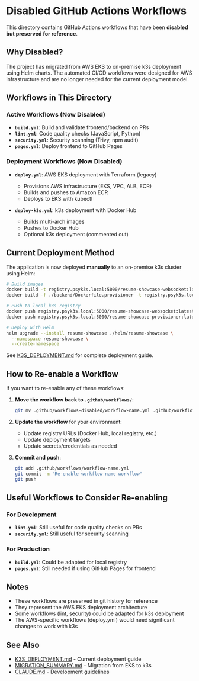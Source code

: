 # Disabled GitHub Actions Workflows

This directory contains GitHub Actions workflows that have been **disabled but preserved for reference**.

## Why Disabled?

The project has migrated from AWS EKS to on-premise k3s deployment using Helm charts. The automated CI/CD workflows were designed for AWS infrastructure and are no longer needed for the current deployment model.

## Workflows in This Directory

### Active Workflows (Now Disabled)

- **`build.yml`**: Build and validate frontend/backend on PRs
- **`lint.yml`**: Code quality checks (JavaScript, Python)
- **`security.yml`**: Security scanning (Trivy, npm audit)
- **`pages.yml`**: Deploy frontend to GitHub Pages

### Deployment Workflows (Now Disabled)

- **`deploy.yml`**: AWS EKS deployment with Terraform (legacy)
  - Provisions AWS infrastructure (EKS, VPC, ALB, ECR)
  - Builds and pushes to Amazon ECR
  - Deploys to EKS with kubectl

- **`deploy-k3s.yml`**: k3s deployment with Docker Hub
  - Builds multi-arch images
  - Pushes to Docker Hub
  - Optional k3s deployment (commented out)

## Current Deployment Method

The application is now deployed **manually** to an on-premise k3s cluster using Helm:

```bash
# Build images
docker build -t registry.psyk3s.local:5000/resume-showcase-websocket:latest ./backend
docker build -f ./backend/Dockerfile.provisioner -t registry.psyk3s.local:5000/resume-showcase-provisioner:latest ./backend

# Push to local k3s registry
docker push registry.psyk3s.local:5000/resume-showcase-websocket:latest
docker push registry.psyk3s.local:5000/resume-showcase-provisioner:latest

# Deploy with Helm
helm upgrade --install resume-showcase ./helm/resume-showcase \
  --namespace resume-showcase \
  --create-namespace
```

See [K3S_DEPLOYMENT.md](../../K3S_DEPLOYMENT.md) for complete deployment guide.

## How to Re-enable a Workflow

If you want to re-enable any of these workflows:

1. **Move the workflow back to `.github/workflows/`**:
   ```bash
   git mv .github/workflows-disabled/workflow-name.yml .github/workflows/
   ```

2. **Update the workflow** for your environment:
   - Update registry URLs (Docker Hub, local registry, etc.)
   - Update deployment targets
   - Update secrets/credentials as needed

3. **Commit and push**:
   ```bash
   git add .github/workflows/workflow-name.yml
   git commit -m "Re-enable workflow-name workflow"
   git push
   ```

## Useful Workflows to Consider Re-enabling

### For Development

- **`lint.yml`**: Still useful for code quality checks on PRs
- **`security.yml`**: Still useful for security scanning

### For Production

- **`build.yml`**: Could be adapted for local registry
- **`pages.yml`**: Still needed if using GitHub Pages for frontend

## Notes

- These workflows are preserved in git history for reference
- They represent the AWS EKS deployment architecture
- Some workflows (lint, security) could be adapted for k3s deployment
- The AWS-specific workflows (deploy.yml) would need significant changes to work with k3s

## See Also

- [K3S_DEPLOYMENT.md](../../K3S_DEPLOYMENT.md) - Current deployment guide
- [MIGRATION_SUMMARY.md](../../MIGRATION_SUMMARY.md) - Migration from EKS to k3s
- [CLAUDE.md](../../CLAUDE.md) - Development guidelines
